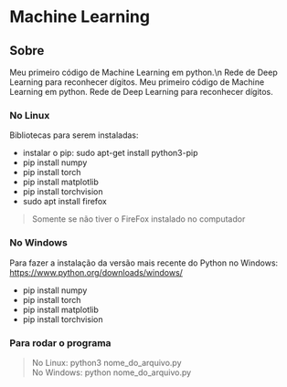 # Machine Learning

## Sobre

Meu primeiro código de Machine Learning em python.\n
Rede de Deep Learning para reconhecer dígitos.
Meu primeiro código de Machine Learning em python.
Rede de Deep Learning para reconhecer dígitos.

### No Linux
Bibliotecas para serem instaladas:
- instalar o pip: sudo apt-get install python3-pip
- pip install numpy
- pip install torch
- pip install matplotlib
- pip install torchvision
- sudo apt install firefox 
> Somente se não tiver o FireFox instalado no computador

### No Windows
Para fazer a instalação da versão mais recente do Python no Windows: https://www.python.org/downloads/windows/
- pip install numpy
- pip install torch
- pip install matplotlib
- pip install torchvision

### Para rodar o programa
> No Linux: python3 nome_do_arquivo.py <br>
> No Windows: python nome_do_arquivo.py